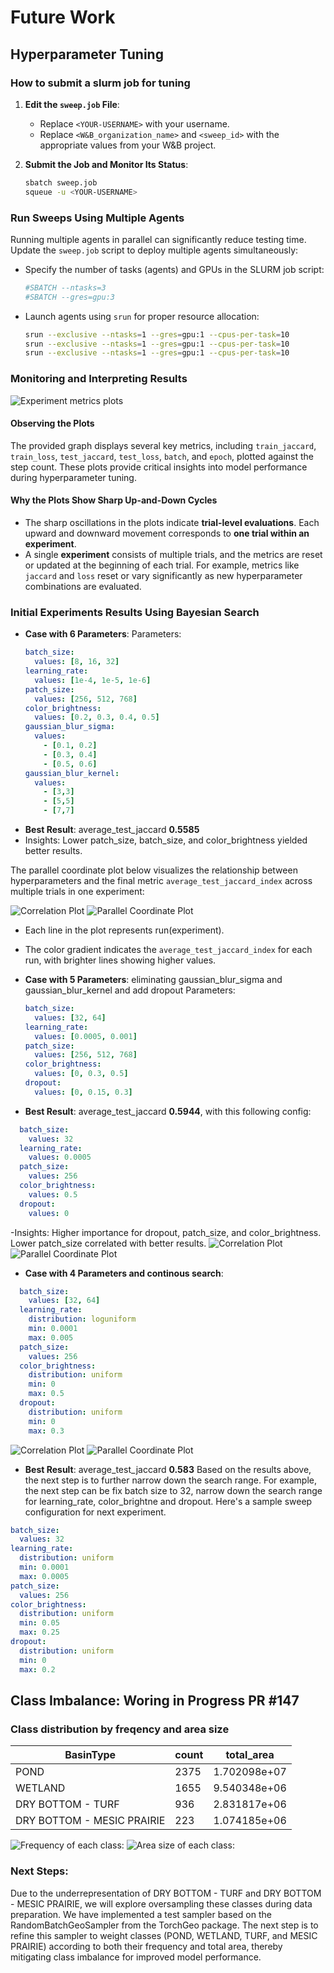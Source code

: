 
# Future Work

## Hyperparameter Tuning
### How to submit a slurm job for tuning

1. **Edit the `sweep.job` File**:
   - Replace `<YOUR-USERNAME>` with your username.
   - Replace `<W&B_organization_name>` and `<sweep_id>` with the appropriate values from your W&B project.

2. **Submit the Job and Monitor Its Status**:
   ```bash
   sbatch sweep.job
   squeue -u <YOUR-USERNAME>
   ```

### Run Sweeps Using Multiple Agents 
   Running multiple agents in parallel can significantly reduce testing time. Update the `sweep.job` script to deploy multiple agents simultaneously:

   - Specify the number of tasks (agents) and GPUs in the SLURM job script:
     ```bash
     #SBATCH --ntasks=3
     #SBATCH --gres=gpu:3
     ```
   - Launch agents using `srun` for proper resource allocation:
     ```bash
     srun --exclusive --ntasks=1 --gres=gpu:1 --cpus-per-task=10           wandb agent username/project_name/sweep_id --count 10 &
     srun --exclusive --ntasks=1 --gres=gpu:1 --cpus-per-task=10           wandb agent username/project_name/sweep_id --count 10 &
     srun --exclusive --ntasks=1 --gres=gpu:1 --cpus-per-task=10           wandb agent username/project_name/sweep_id --count 10 &
     ```
   
### Monitoring and Interpreting Results
![Experiment metrics plots](/output/tuning_plots/tuning_output_1.png)

#### Observing the Plots
The provided graph displays several key metrics, including `train_jaccard`, `train_loss`, `test_jaccard`, `test_loss`, `batch`, and `epoch`, plotted against the step count. These plots provide critical insights into model performance during hyperparameter tuning.

#### Why the Plots Show Sharp Up-and-Down Cycles
- The sharp oscillations in the plots indicate **trial-level evaluations**. Each upward and downward movement corresponds to **one trial within an experiment**.
- A single **experiment** consists of multiple trials, and the metrics are reset or updated at the beginning of each trial. For example, metrics like `jaccard` and `loss` reset or vary significantly as new hyperparameter combinations are evaluated.

### Initial Experiments Results Using Bayesian Search
- **Case with 6 Parameters**:
  Parameters:
  ```yaml
  batch_size:
    values: [8, 16, 32]
  learning_rate:
    values: [1e-4, 1e-5, 1e-6]
  patch_size:
    values: [256, 512, 768]
  color_brightness:
    values: [0.2, 0.3, 0.4, 0.5]
  gaussian_blur_sigma:
    values:
      - [0.1, 0.2]
      - [0.3, 0.4]
      - [0.5, 0.6]
  gaussian_blur_kernel:
    values:
      - [3,3]
      - [5,5]
      - [7,7]
  ```
- **Best Result**: average_test_jaccard **0.5585** 
- Insights: Lower patch_size, batch_size, and color_brightness yielded better results.

The parallel coordinate plot below visualizes the relationship between hyperparameters and the final metric `average_test_jaccard_index` across multiple trials in one experiment:

![Correlation Plot](/output/tuning_plots/correlation_plot_6params.png)
![Parallel Coordinate Plot](/output/tuning_plots/tuning__plot_6params.png)
- Each line in the plot represents run(experiment).
- The color gradient indicates the `average_test_jaccard_index`   for each run, with brighter lines showing higher values.

- **Case with 5 Parameters**: eliminating gaussian_blur_sigma and gaussian_blur_kernel and add dropout
  Parameters:
  ```yaml
  batch_size:
    values: [32, 64]
  learning_rate:
    values: [0.0005, 0.001]
  patch_size:
    values: [256, 512, 768]
  color_brightness:
    values: [0, 0.3, 0.5]
  dropout:
    values: [0, 0.15, 0.3]
  ```
- **Best Result**: average_test_jaccard **0.5944**, with this following config: 
```yaml
  batch_size:
    values: 32
  learning_rate:
    values: 0.0005
  patch_size:
    values: 256
  color_brightness:
    values: 0.5
  dropout:
    values: 0
  ```
-Insights: Higher importance for dropout, patch_size, and color_brightness. Lower patch_size correlated with better results.
![Correlation Plot](/output/tuning_plots/correlation_plot_5params.png)
![Parallel Coordinate Plot](/output/tuning_plots/tuning_plot_5params.png)

- **Case with 4 Parameters and continous search**:
```yaml
  batch_size:
    values: [32, 64]
  learning_rate:
    distribution: loguniform
    min: 0.0001
    max: 0.005
  patch_size:
    values: 256
  color_brightness:
    distribution: uniform
    min: 0
    max: 0.5
  dropout:
    distribution: uniform
    min: 0
    max: 0.3
  ```
  ![Correlation Plot](/output/tuning_plots/correlation_plot_4params.png)
  ![Parallel Coordinate Plot](/output/tuning_plots/tuning_plot_4params.png)
  - **Best Result**: average_test_jaccard **0.583**
  Based on the results above, the next step is to further narrow down
 the search range. For example, the next step can be fix batch size to 32, narrow down the search range for learning_rate, color_brightne and dropout.
 Here's a sample sweep configuration for next experiment. 
  ```yaml
  batch_size:
    values: 32
  learning_rate:
    distribution: uniform
    min: 0.0001
    max: 0.0005
  patch_size:
    values: 256
  color_brightness:
    distribution: uniform
    min: 0.05
    max: 0.25
  dropout:
    distribution: uniform
    min: 0
    max: 0.2
  ```

## Class Imbalance: Woring in Progress PR #147
### Class distribution by freqency and area size 
| BasinType                  | count | total_area    | 
|----------------------------|-------|---------------|
| POND                       | 2375  | 1.702098e+07  |
| WETLAND                    | 1655  | 9.540348e+06  |
| DRY BOTTOM - TURF          | 936   | 2.831817e+06  |
| DRY BOTTOM - MESIC PRAIRIE | 223   | 1.074185e+06  | 

![Frequency of each class:](/documentation/frequency_by_class_plot.png)
![Area size of each class:](/documentation/area_by_class_plot.png)

### Next Steps:
Due to the underrepresentation of DRY BOTTOM - TURF and DRY BOTTOM - MESIC PRAIRIE, we will explore oversampling these classes during data preparation. We have implemented a test sampler based on the RandomBatchGeoSampler from the TorchGeo package. The next step is to refine this sampler to weight classes (POND, WETLAND, TURF, and MESIC PRAIRIE) according to both their frequency and total area, thereby mitigating class imbalance for improved model performance.
